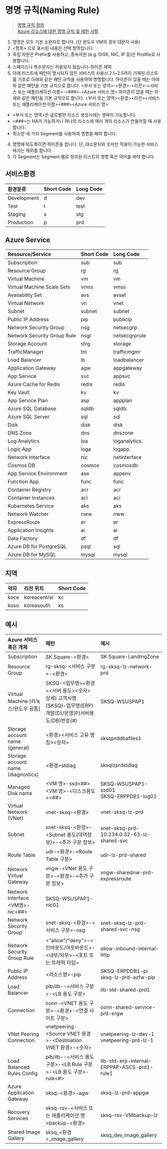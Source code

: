 # 명명 규칙(Naming Rule)  
> [명명 규칙 정의](https://docs.microsoft.com/ko-kr/azure/cloud-adoption-framework/ready/azure-best-practices/resource-naming)  
> [Azure 리소스에 대한 명명 규칙 및 제한 사항](https://docs.microsoft.com/ko-kr/azure/azure-resource-manager/management/resource-name-rules)


1. 명명은 모두 기본 소문자로 합니다. (단 윈도우 VM의 경우 대문자 사용)
2. <항목> 으로 표시된 내용은 선택 항목입니다.
3. 독립 자원은 Prefix를 사용하고, 종속자원 (e.g. DISK, NIC, IP 등)은 Postfix로 사용합니다.
2. 스페이스나 특수문자는 허용되지 않습니다-하이픈 제외
3. 아래 리스트에 패턴이 명시되지 않은 서비스의 사용시 2.1~2.5까지 기재된 리스트를 기초로 아래와 같은 패턴 규칙을 사용하여 명명합니다.
하이픈이 있을 때는 아래와 같은 패턴을 기본 규칙으로 합니다.
<부서 또는 영역>-<환경>-<리전>-<서비스 또는 애플리케이션 이름>-<###>-<Azure 서비스 명>
하이픈이 없을 때는 아래와 같은 패턴을 기본 규칙으로 합니다.
<부서 또는 영역><환경><리전><서비스 또는 애플리케이션 이름><###><Azure 서비스 명> 
  * <부서 또는 영역>은 글로벌한 리소스 생성시에는 생략이 가능합니다.
  * <###>는 HA가 가능하거나 하나의 리소스에 여러 개의 리소스가 만들어질 때 사용합니다.
  * 최소한 세 가지 Segment를 사용하여 명명을 해야 합니다.
4. 명명에 되도록이면 하이픈을 씁니다. 단, 대소문자와 숫자만 적용이 가능한 서비스에서는 제외를 합니다.
5. 각 Segment는 Segment 별로 정의된 리스트의 명명 혹은 약어를 써야 합니다.


## 서비스환경
| 환경분류 | Short Code | Long Code |  
|:---|:---|:---|
| Development |	d	| dev |
| Test | t | test |
| Staging | s	| stg |
| Production | p | prd |

## Azure Service
| Resource/Service | Short Code | Long Code |  
|:---|:---|:---|
| Subscription | sub | sub |
| Resource Group | rg | rg |
| Virtual Machine | vm | vm |
| Virtual Machine Scale Sets | vmss | vmss |
| Availability Set | avs | avset |
| Virtual Network | vn | vnet |
| Subnet | subnet | subnet
| Public IP Address  | pip | publicip |
| Network Security Group | nsg | netsecgrp |
| Network Security Group Rule | nsgr | netsecgrprule
| Storage Account | strg | storage |
| TrafficManager | tm | trafficmgmr | 
| Load Balancer | lb | loadbalancer | 
| Application Gateway | agw | appgateway |
| App Service| svc | appsvc |
| Azure Cache for Redis | redis | redis | 
| Key Vault | kv | kv |
| App Service Plan | asp | appplan
| Azure SQL Database | sqldb | sqldb |
| Azure SQL Server | sql | sql |
| Disk | disk | disk |
| DNS Zone | dns | dnszone |
| Log Analytics | loa | loganalytics |
| Logic App | loga | logapp |
| Network Interface | nic | netinterface |
| Cosmos DB | cosmos | cosmosdb |
| App Service Environment | ase	| appenv |
| Function App | func | func |
| Container Registry | acr | acr |
| Container Instances | aci | aci |
| Kubernetes Service | aks | aks |
| Network Watcher | nww | nww | 
| ExpressRoute | er | er |
| Application Insights | ai | ai
| Data Factory | df | df |
| Azure DB for PostgreSQL | psql | sql |
| Azure DB for MySQL | mysql | mysql |

## 지역
| 약자 | 리전 위치 | Short Code |  
|:---|:---|:---|
| koce | koreacentral | kc | 
| koso | koreasouth | ks |

## 예시
| Azure 서비스 혹은 개체 | 패턴 | 예시 |
|:---|:---|:---|
| Subscription | SK Square-<환경> | SK Square-LandingZone |  
| Resource Group | rg-sksq-<서비스 구분>-<환경> | rg-sksq-lz-network-prd | 
| Virtual Machine	[리눅스/윈도우 공통] | SKSQ-<업무명><환경><서버 용도><숫자> </br> 상세) 고객사명(SKSQ)-업무명(ERP)개발(D)/운영(P)서버용도(DB)번호(#) | SKSQ-WSUSPAP1 |
| Storage account name (general) | <sksq><환경><서비스 고유 명칭><숫자> | sksqprddbafiles1 |
| Storage account name (diagnostics) |<sksq><환경>stdiag | sksqlzprdstdiag |  
| Managed Disk name | <VM 명>-ssd<##> </br> <VM 명>-<디스크용도><##> | SKSQ-WSUSPAP1-ssd01 </br> SKSQ-ERPPDB1-log01 | 
| Virtual Network (VNet) | vnet-sksq-<환경> | vnet-sksq-lz-prd |
| Subnet | snet-sksq-<환경>-<Subnet 용도(대역정보)>-<추가 구분 정보> | snet-sksq-prd-10.234.0.32-63-lz-shared-svc |
| Route Table	| udr-<환경>-<Route Table 구분> | udr-lz-prd-shared |
| Network Virtual Gateway | vngw-<VNet 용도 구분>-<환경>-<추가 구분 정보> | vngw-sharednw-prd-expressroute | 
| Network Interface	<VM명>-nic<##> | SKSQ-WSUSPAP1-nic01 |
| Network Security Group | snet-sksq-<환경>-<서비스 구분>-nsg | snet-sksq-lz-prd-shared-svc-nsg | 
| Network Security Group Rule | <"allow"/"deny">-<인바운드/아웃바운드>-<내부/외부>-<포트 또는 트래픽 타입> | allow-inbound-internal-http | 
| Public IP Address | <리소스명>-pip | SKSQ-ERPDDB1-pi </br> sksq-lz-prd-azfw-pip |  
| Load Balancer | plb/ilb-<SKU Type>-<서비스 구분>-<LB 용도 구분> | ilb-std-shared-prd1 | 
| Connection | conn-<VNET 용도 구분>-<환경>-<연결 사이트 구분> | conn-shared-service-prd-ergw |  
| VNet Peering Connection | vnetpeering-<Source VNET 환경>-<Destination VNET 환경>-<숫자> | vnetpeering-lz-dev-1 </br> vnetpeering-prd-lz-1 |  
| Load Balanced Rules Config | plb/ilb-<SKU Type>-<서비스 용도 구분>-<LB Rule 구분>-<LB 용도 구분>-rule<#> | ilb-std-erp-internal-ERPPAP-ASCS-prd1-rule1 |  
| Azure Application Gateway | sksq-<환경>-agw | sksq-lz-prd-appgw | 
| Recovery Services | sksq-rsv-<서비스 또는 애플리케이션 명>backup-<환경> | sksq-rsv-VMbackup-lz | 
| Shared Image Gallery | sksq_<환경>_image_gallery | sksq_dev_image_gallery |
